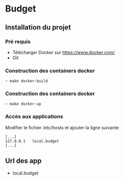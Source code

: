 # Budget

## Installation du projet

### Pré requis

- Télécharger Docker sur https://www.docker.com/
- Git

### Construction des containers docker
```shell
~ make docker-build
```

### Construction des containers docker
```shell
~ make docker-up
```

### Accès aux applications
Modifier le fichier /etc/hosts et ajouter la ligne suivante
```shell
[...]
127.0.0.1   local.budget
[...]
```

## Url des app

- local.budget